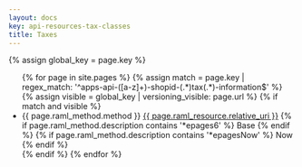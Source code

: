 ```yaml
---
layout: docs
key: api-resources-tax-classes
title: Taxes
---
```


{% assign global_key = page.key %}

<ul id="resource-list">
  {% for page in site.pages %}
    {% assign match = page.key | regex_match: '^apps-api-([a-z]+)-shopid-(.*)tax(.*)-information$' %}
    {% assign visible = global_key | versioning_visible: page.url %}
    {% if match and visible %}
      <li class="resource-entry">
        <span class="http-method http-method-{{ page.raml_method.method | downcase }}">{{ page.raml_method.method }}</span>
        <a href="{{ page.url | prepend: site.baseurl }}">{{ page.raml_resource.relative_uri }}</a>
        {% if page.raml_method.description contains '*epages6' %}
          <span class="ep-label-base ep-label">Base</span>
        {% endif %}
        {% if page.raml_method.description contains '*epagesNow' %}
          <span class="ep-label-now ep-label">Now</span>
        {% endif %}
      </li>
    {% endif %}
  {% endfor %}
</ul>
